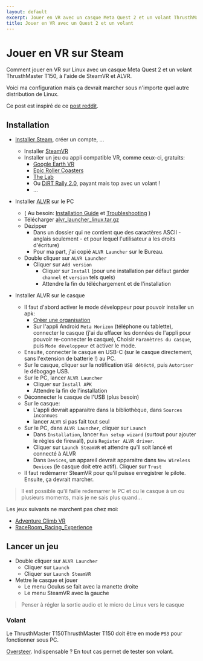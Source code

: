 ```yaml
---
layout: default
excerpt: Jouer en VR avec un casque Meta Quest 2 et un volant ThrusthMaster T150, à l'aide de SteamVR et ALVR.
title: Jouer en VR avec un Quest 2 et un volant
---
```


# Jouer en VR sur Steam

Comment jouer en VR sur Linux avec un casque Meta Quest 2 et un volant ThrusthMaster T150, à l'aide de SteamVR et ALVR.

Voici ma configuration mais ça devrait marcher sous n'importe quel autre distribution de Linux.

Ce post est inspiré de ce [post reddit](https://www.reddit.com/r/linux_gaming/comments/1apuds8/my_setup_experience_with_meta_quest_2_on_linux/?tl=fr).

## Installation

- [Installer Steam](https://store.steampowered.com/about/), créer un compte, ...
    - Installer [SteamVR](https://store.steampowered.com/app/250820/SteamVR/?l=french)
    - Installer un jeu ou appli compatible VR, comme ceux-ci, gratuits:
        - [Google Earth VR](https://store.steampowered.com/app/348250/Google_Earth_VR/)
        - [Epic Roller Coasters](https://store.steampowered.com/app/787790/Epic_Roller_Coasters/)
        - [The Lab](https://store.steampowered.com/app/450390/The_Lab/)
        - Ou [DiRT Rally 2.0](https://store.steampowered.com/app/690790/DiRT_Rally_20/), payant mais top avec un volant !
        - ...  
- Installer [ALVR](https://github.com/alvr-org/ALVR) sur le PC
    - ( Au besoin: [Installation Guide](https://github.com/alvr-org/ALVR/wiki/Installation-guide) et [Troubleshooting](https://github.com/alvr-org/ALVR/wiki/Linux-Troubleshooting) )
    - Télécharger [alvr_launcher_linux.tar.gz](https://github.com/alvr-org/ALVR/releases/latest/download/alvr_launcher_linux.tar.gz)
    - Dézipper 
        - Dans un dossier qui ne contient que des caractères ASCII - anglais seulement - et pour lequel l'utilisateur a les droits d'écriture)
        - Pour ma part, j'ai copié `ALVR Launcher` sur le Bureau.
    - Double cliquer sur `ALVR Launcher`
        - Cliquer sur `Add version`
            - Cliquer sur `Install` (pour une installation par défaut garder `channel` et `version` tels quels)
            - Attendre la fin du téléchargement et de l'installation
        
- Installer ALVR sur le casque
    - Il faut d'abord activer le mode développeur pour pouvoir installer un apk:
        - [Créer une organisation](https://developer.oculus.com/manage/organizations/create/)
        - Sur l'appli Android `Meta Horizon` (téléphone ou tablette), connecter le casque (j'ai du effacer les données de l'appli pour pouvoir re-connecter le casque), Choisir `Paramètres du casque`, puis `Mode développeur` et activer le mode.
    - Ensuite, connecter le casque en USB-C (sur le casque directement, sans l'extension de batterie !) au PC.
    - Sur le casque, cliquer sur la notification `USB détécté`, puis `Autoriser` le débogage USB.
    - Sur le PC, lancer `ALVR Launcher`
        - Cliquer sur `Install APK`
        - Attendre la fin de l'installation
    - Déconnecter le casque de l'USB (plus besoin)
    - Sur le casque:
        - L'appli devrait apparaitre dans la bibliothèque, dans `Sources inconnues`
        - lancer `ALVR` si pas fait tout seul
    - Sur le PC, dans `ALVR Launcher`, cliquer sur `Launch`
        - Dans `Installation`, lancer `Run setup wizard` (surtout pour ajouter le règles de firewall), puis `Register ALVR driver`.
        - Cliquer sur `Launch SteamVR` et attendre qu'il soit lancé et connecté à ALVR
        - Dans `Devices`, un appareil devrait apparaitre dans `New Wireless Devices` (le casque doit etre actif). Cliquer sur `Trust`
    - Il faut redémarrer SteamVR pour qu'il puisse enregistrer le pilote. Ensuite, ça devrait marcher.

> Il est possible qu'il faille redemarrer le PC et ou le casque à un ou plusieurs moments, mais je ne sais plus quand...

Les jeux suivants ne marchent pas chez moi:

- [Adventure Climb VR](https://store.steampowered.com/app/1040430/Adventure_Climb_VR/)
- [RaceRoom_Racing_Experience](https://store.steampowered.com/app/211500/RaceRoom_Racing_Experience/)

## Lancer un jeu    

- Double cliquer sur `ALVR Launcher`
    - Cliquer sur `Launch`
    - Cliquer sur `Launch SteamVR`
- Mettre le casque et jouer
    - Le menu Oculus se fait avec la manette droite 
    - Le menu SteamVR avec la gauche

> Penser à régler la sortie audio et le micro de Linux vers le casque

### Volant

Le ThrusthMaster T150ThrusthMaster T150 doit être en mode `PS3` pour fonctionner sous PC.

[Oversteer](https://github.com/berarma/oversteer?tab=readme-ov-file). Indispensable ? En tout cas permet de tester son volant.
